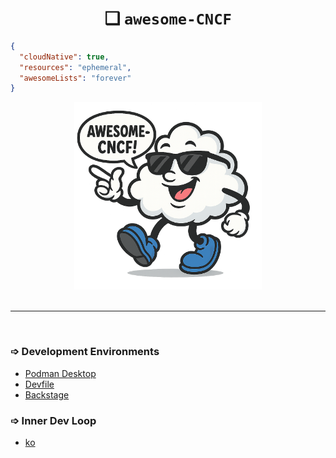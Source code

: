 <h1 align="center">❑ <code>awesome-CNCF</code></h1>


```json
{
  "cloudNative": true,
  "resources": "ephemeral",
  "awesomeLists": "forever"
}
```
<p align="center"> <img src="assets/logoSunny.png" alt="Awesome Cloud Mascot" width="300"/><br><br> </p>

---

&nbsp;  

### ➩ Development Environments 

- [Podman Desktop](https://github.com/podman-desktop/podman-desktop.git)
- [Devfile](https://github.com/devfile/api.git)
- [Backstage](https://github.com/backstage/backstage.git)
  

### ➩ Inner Dev Loop

- [ko](https://github.com/ko-build/ko.git)
